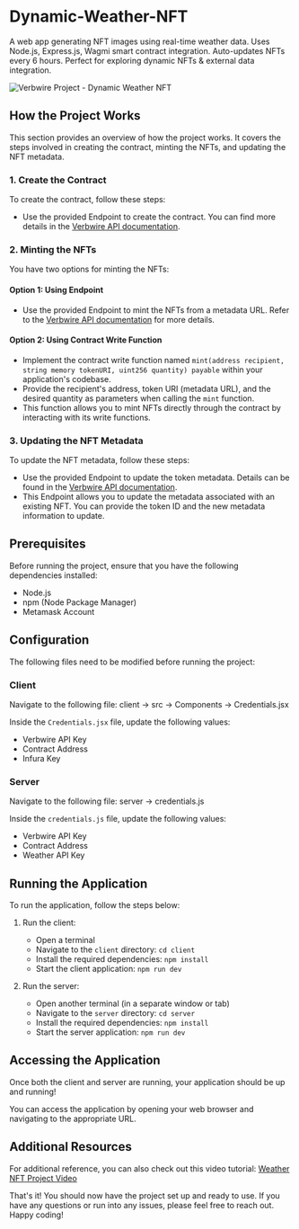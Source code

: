 # Dynamic-Weather-NFT
A web app generating NFT images using real-time weather data. Uses Node.js, Express.js, Wagmi smart contract integration. Auto-updates NFTs every 6 hours. Perfect for exploring dynamic NFTs &amp; external data integration.

![Verbwire Project - Dynamic Weather NFT](https://res.cloudinary.com/dbt4ivvwm/image/upload/v1686088733/imageedit_2_6965947446_ioy0kw.png)


## How the Project Works

This section provides an overview of how the project works. It covers the steps involved in creating the contract, minting the NFTs, and updating the NFT metadata.

### 1. Create the Contract

To create the contract, follow these steps:

- Use the provided Endpoint to create the contract. You can find more details in the [Verbwire API documentation](https://docs.verbwire.com/reference/post_nft-deploy-deploycontract).

### 2. Minting the NFTs

You have two options for minting the NFTs:

#### Option 1: Using Endpoint

- Use the provided Endpoint to mint the NFTs from a metadata URL. Refer to the [Verbwire API documentation](https://docs.verbwire.com/reference/post_nft-mint-mintfrommetadataurl) for more details.

#### Option 2: Using Contract Write Function

- Implement the contract write function named `mint(address recipient, string memory tokenURI, uint256 quantity) payable` within your application's codebase.
- Provide the recipient's address, token URI (metadata URL), and the desired quantity as parameters when calling the `mint` function.
- This function allows you to mint NFTs directly through the contract by interacting with its write functions.

### 3. Updating the NFT Metadata

To update the NFT metadata, follow these steps:

- Use the provided Endpoint to update the token metadata. Details can be found in the [Verbwire API documentation](https://docs.verbwire.com/reference/post_nft-update-updatetokenmetadata).
- This Endpoint allows you to update the metadata associated with an existing NFT. You can provide the token ID and the new metadata information to update.

## Prerequisites

Before running the project, ensure that you have the following dependencies installed:

- Node.js
- npm (Node Package Manager)
- Metamask Account

## Configuration

The following files need to be modified before running the project:

### Client

Navigate to the following file:
client -> src -> Components -> Credentials.jsx

Inside the `Credentials.jsx` file, update the following values:

- Verbwire API Key
- Contract Address
- Infura Key

### Server

Navigate to the following file:
server -> credentials.js

Inside the `credentials.js` file, update the following values:

- Verbwire API Key
- Contract Address
- Weather API Key

## Running the Application

To run the application, follow the steps below:

1. Run the client:
   - Open a terminal
   - Navigate to the `client` directory: `cd client`
   - Install the required dependencies: `npm install`
   - Start the client application: `npm run dev`

2. Run the server:
   - Open another terminal (in a separate window or tab)
   - Navigate to the `server` directory: `cd server`
   - Install the required dependencies: `npm install`
   - Start the server application: `npm run dev`

## Accessing the Application

Once both the client and server are running, your application should be up and running!

You can access the application by opening your web browser and navigating to the appropriate URL.

## Additional Resources

For additional reference, you can also check out this video tutorial: [Weather NFT Project Video](https://youtu.be/1qIarc0ODyw)

That's it! You should now have the project set up and ready to use. If you have any questions or run into any issues, please feel free to reach out. Happy coding!
